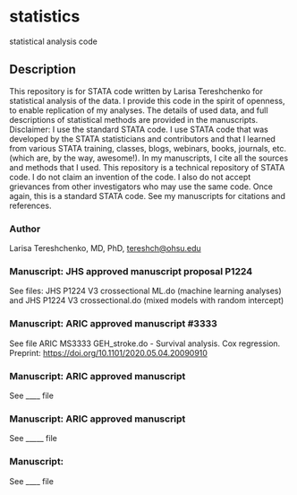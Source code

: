 # statistics
statistical analysis code

## Description
This repository is for STATA code written by Larisa Tereshchenko for statistical analysis of the data. I provide this code in the spirit of openness, to enable replication of my analyses. The details of used data, and full descriptions of statistical methods are provided in the manuscripts. 
Disclaimer: I use the standard STATA code. I use STATA code that was developed by the STATA statisticians and contributors and that I learned from various STATA training, classes, blogs, webinars, books, journals, etc. (which are, by the way, awesome!). In my manuscripts, I cite all the sources and methods that I used. This repository is a technical repository of STATA code. I do not claim an invention of the code. I also do not accept grievances from other investigators who may use the same code. Once again, this is a standard STATA code. See my manuscripts for citations and references.
 
### Author
Larisa Tereshchenko, MD, PhD, <tereshch@ohsu.edu>

  
### Manuscript: JHS approved manuscript proposal P1224
See files: JHS P1224 V3 crossectional ML.do (machine learning analyses) and JHS P1224 V3 crossectional.do (mixed models with random intercept)

### Manuscript: ARIC approved manuscript #3333
See file ARIC MS3333 GEH_stroke.do -  Survival analysis. Cox regression. Preprint: https://doi.org/10.1101/2020.05.04.20090910

### Manuscript: ARIC approved manuscript #
See ____ file 

### Manuscript: ARIC approved manuscript #
See _____ file

### Manuscript: 
See ____ file 



